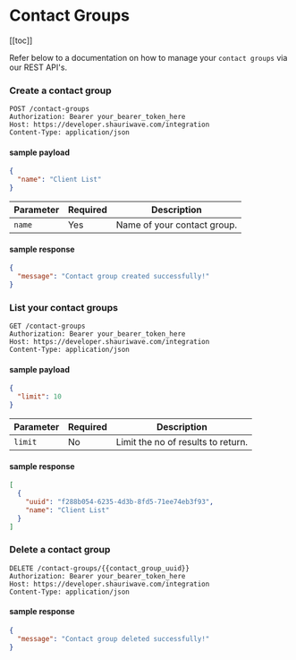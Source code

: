 # Contact Groups

[[toc]]

Refer below to a documentation on how to manage your ``contact groups`` via our REST API's.

### Create a contact group

```http
POST /contact-groups
Authorization: Bearer your_bearer_token_here
Host: https://developer.shauriwave.com/integration
Content-Type: application/json
```
#### sample payload
```json
{
  "name": "Client List"
}
```
| Parameter | Required                     | Description                 |
|-----------|-------------------------|-----------------------------|
| `name`    | Yes | Name of your contact group. |

#### sample response
````json
{
  "message": "Contact group created successfully!"
}
````

### List your contact groups

```http
GET /contact-groups
Authorization: Bearer your_bearer_token_here
Host: https://developer.shauriwave.com/integration
Content-Type: application/json
```
#### sample payload
```json
{
  "limit": 10
}
```
| Parameter | Required | Description                        |
|-----------|----------|------------------------------------|
| `limit`   | No       | Limit the no of results to return. |

#### sample response
````json
[
  {
    "uuid": "f288b054-6235-4d3b-8fd5-71ee74eb3f93",
    "name": "Client List"
  }
]
````

### Delete a contact group

```http
DELETE /contact-groups/{{contact_group_uuid}}
Authorization: Bearer your_bearer_token_here
Host: https://developer.shauriwave.com/integration
Content-Type: application/json
```
#### sample response
````json
{
  "message": "Contact group deleted successfully!"
}
````